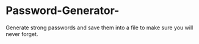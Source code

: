 # Password-Generator-
Generate strong passwords and save them into a file to make sure you will never forget.
